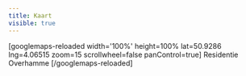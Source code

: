 ```yaml
---
title: Kaart
visible: true
---
```


[googlemaps-reloaded width='100%' height=100% lat=50.9286 lng=4.06515 zoom=15 scrollwheel=false panControl=true]
Residentie Overhamme
[/googlemaps-reloaded]
